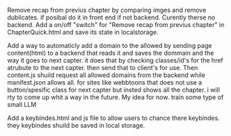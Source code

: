 Remove recap from previus chapter by comparing imges and remove dublicates. if posibal do it in front end if not backend. Curently therse no backend. 
Add a on/off "switch" for "Remove recap from previus chapter" in ChapterQuick.html and save its state in localstorage. 


Add a way to automaticly add a domain to the allowed by sending page content(html) to a backend that reads it and saves the dommain and the way it goes to next capter. it does that by checking classes/id's for the href atrubute to the next capter. then send that to client's for use.
Then content.js shuild request all allowed domains from the backend while manifest.json allows all.
for sites like webbtoons that does not use a button/spesific class for next capter but insted shows all the chapter. i will rty to come up whit a way in the future. 
My idea for now. train some type of small LLM

Add a keybindes.html and js file to allow users to chance there keybindes. they keybindes shuild be saved in local storage. 